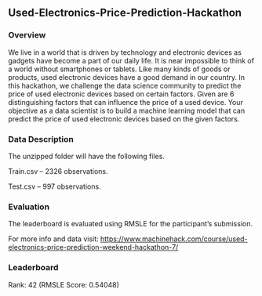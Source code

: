 ## Used-Electronics-Price-Prediction-Hackathon

### Overview

We live in a world that is driven by technology and electronic devices as gadgets have become a part of our daily life. It is near impossible to think of a world without smartphones or tablets. Like many kinds of goods or products, used electronic devices have a good demand in our country. In this hackathon, we challenge the data science community to predict the price of used electronic devices based on certain factors. Given are 6 distinguishing factors that can influence the price of a used device. Your objective as a data scientist is to build a machine learning model that can predict the price of used electronic devices based on the given factors. 


### Data Description

The unzipped folder will have the following files.

Train.csv – 2326 observations.

Test.csv – 997 observations.

### Evaluation

The leaderboard is evaluated using RMSLE for the participant’s submission.

For more info and data visit: https://www.machinehack.com/course/used-electronics-price-prediction-weekend-hackathon-7/

### Leaderboard 
Rank: 42 (RMSLE Score: 0.54048)
